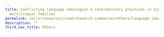 ```yaml
---
title: Conflicting language ideologies & contradictory practices in Singaporean
  multilingual families
permalink: /elis/resources/read/research-summaries/others/language-ideologies-and-practices-in-families/
description: ""
third_nav_title: Others
---
```

